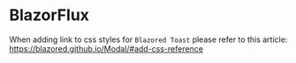 # BlazorFlux

When adding link to css styles for `Blazored Toast` please refer to this article: https://blazored.github.io/Modal/#add-css-reference
